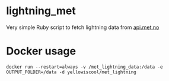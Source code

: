 # lightning_met

Very simple Ruby script to fetch lightning data from [api.met.no](https://api.met.no/)

# Docker usage

`docker run --restart=always -v /met_lightning_data:/data -e OUTPUT_FOLDER=/data -d yellowiscool/met_lightning`